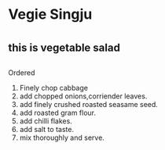 # Vegie Singju<h1>
## this is vegetable salad<h2>
Ordered
1. Finely chop cabbage
2. add chopped onions,corriender leaves.
3. add finely crushed roasted seasame seed.
4. add roasted gram flour.
5. add chilli flakes.
6. add salt to taste.
7. mix thoroughly and serve. 